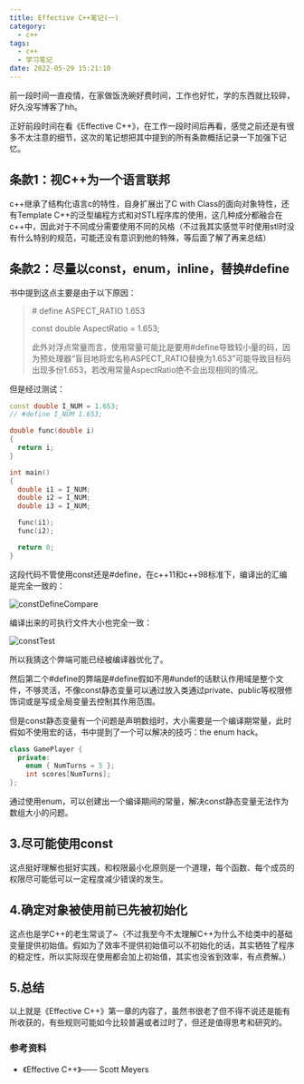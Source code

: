 ```yaml
---
title: Effective C++笔记(一)
category:
  - c++
tags:
  - c++
  - 学习笔记
date: 2022-05-29 15:21:10
---
```


前一段时间一直疫情，在家做饭洗碗好费时间，工作也好忙，学的东西就比较碎，好久没写博客了hh。

正好前段时间在看《Effective C++》，在工作一段时间后再看，感觉之前还是有很多不太注意的细节，这次的笔记想把其中提到的所有条款概括记录一下加强下记忆。

<!-- more -->

## 条款1：视C++为一个语言联邦

c\+\+继承了结构化语言c的特性，自身扩展出了C with Class的面向对象特性，还有Template C\+\+的泛型编程方式和对STL程序库的使用，这几种成分都融合在c\+\+中，因此对于不同成分需要使用不同的风格（不过我其实感觉平时使用stl时没有什么特别的规范，可能还没有意识到他的特殊，等后面了解了再来总结）

## 条款2：尽量以const，enum，inline，替换#define

书中提到这点主要是由于以下原因：

> \# define ASPECT_RATIO 1.653
>
> const double AspectRatio = 1.653;
>
> 此外对浮点常量而言，使用常量可能比是要用#define导致较小量的码，因为预处理器“盲目地将宏名称ASPECT_RATIO替换为1.653”可能导致目标码出现多份1.653，若改用常量AspectRatio绝不会出现相同的情况。

但是经过测试：

```cpp
const double I_NUM = 1.653;
// #define I_NUM 1.653;

double func(double i)
{
  return i;
}

int main()
{
  double i1 = I_NUM;
  double i2 = I_NUM;
  double i3 = I_NUM;

  func(i1);
  func(i2);

  return 0;
}
```

这段代码不管使用const还是#define，在c\+\+11和c\+\+98标准下，编译出的汇编是完全一致的：

![constDefineCompare](/Users/qianzhihao/HexoBlog/source/_posts/Effective-C-笔记-一/constDefineCompare.png)

编译出来的可执行文件大小也完全一致：

![constTest](/Users/qianzhihao/HexoBlog/source/_posts/Effective-C-笔记-一/constTest.png)

所以我猜这个弊端可能已经被编译器优化了。

然后第二个#define的弊端是#define假如不用#undef的话默认作用域是整个文件，不够灵活，不像const静态变量可以通过放入类通过private、public等权限修饰词或是写成全局变量去控制其作用范围。

但是const静态变量有一个问题是声明数组时，大小需要是一个编译期常量，此时假如不使用宏的话，书中提到了一个可以解决的技巧：the enum hack。

```cpp
class GamePlayer {
  private:
    enum { NumTurns = 5 };
    int scores[NumTurns];
};
```

通过使用enum，可以创建出一个编译期间的常量，解决const静态变量无法作为数组大小的问题。

## 3.尽可能使用const

这点挺好理解也挺好实践，和权限最小化原则是一个道理，每个函数、每个成员的权限尽可能低可以一定程度减少错误的发生。

## 4.确定对象被使用前已先被初始化

这点也是学C\+\+的老生常谈了~（不过我至今不太理解C\+\+为什么不给类中的基础变量提供初始值。假如为了效率不提供初始值可以不初始化的话，其实牺牲了程序的稳定性，所以实际现在使用都会加上初始值，其实也没省到效率，有点费解。）

## 5.总结

以上就是《Effective C\+\+》第一章的内容了，虽然书很老了但不得不说还是能有所收获的，有些规则可能如今比较普遍或者过时了，但还是值得思考和研究的。

### 参考资料

* 《Effective C\+\+》—— Scott Meyers
